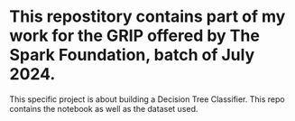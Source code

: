 # This repostitory contains part of my work for the GRIP offered by The Spark Foundation, batch of July 2024.

This specific project is about building a Decision Tree Classifier. This repo contains the notebook as well as the dataset used.
